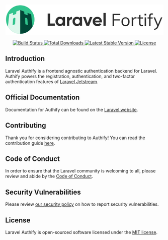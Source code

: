 <p align="center"><img src="/art/logo.svg" alt="Logo Laravel Authify"></p>

<p align="center">
    <a href="https://github.com/laravel/authify/actions">
        <img src="https://github.com/laravel/authify/workflows/tests/badge.svg" alt="Build Status">
    </a>
    <a href="https://packagist.org/packages/laravel/authify">
        <img src="https://img.shields.io/packagist/dt/laravel/authify" alt="Total Downloads">
    </a>
    <a href="https://packagist.org/packages/laravel/authify">
        <img src="https://img.shields.io/packagist/v/laravel/authify" alt="Latest Stable Version">
    </a>
    <a href="https://packagist.org/packages/laravel/authify">
        <img src="https://img.shields.io/packagist/l/laravel/authify" alt="License">
    </a>
</p>

## Introduction

Laravel Authify is a frontend agnostic authentication backend for Laravel. Authify powers the registration, authentication, and two-factor authentication features of [Laravel Jetstream](https://github.com/laravel/jetstream).

## Official Documentation

Documentation for Authify can be found on the [Laravel website](https://laravel.com/docs/authify).

## Contributing

Thank you for considering contributing to Authify! You can read the contribution guide [here](.github/CONTRIBUTING.md).

## Code of Conduct

In order to ensure that the Laravel community is welcoming to all, please review and abide by the [Code of Conduct](https://laravel.com/docs/contributions#code-of-conduct).

## Security Vulnerabilities

Please review [our security policy](https://github.com/laravel/authify/security/policy) on how to report security vulnerabilities.

## License

Laravel Authify is open-sourced software licensed under the [MIT license](LICENSE.md).
